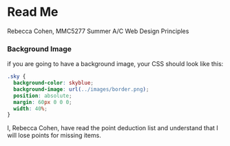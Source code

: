 # Read Me
Rebecca Cohen, MMC5277 Summer A/C Web Design Principles

### Background Image
if you are going to have a background image, your CSS should look like this:
``` css
.sky {
  background-color: skyblue;
  background-image: url(../images/border.png);
  position: absolute;
  margin: 60px 0 0 0;
  width: 40%;
}
```




I, Rebecca Cohen, have read the point deduction list and understand that I will lose points for missing items.

